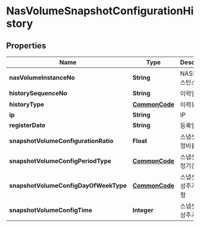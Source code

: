 
# NasVolumeSnapshotConfigurationHistory

## Properties
Name | Type | Description | Notes
------------ | ------------- | ------------- | -------------
**nasVolumeInstanceNo** | **String** | NAS볼륨인스턴스번호 |  [optional]
**historySequenceNo** | **String** | 이력일련번호 |  [optional]
**historyType** | [**CommonCode**](CommonCode.md) | 이력유형 |  [optional]
**ip** | **String** | IP |  [optional]
**registerDate** | **String** | 등록일시 |  [optional]
**snapshotVolumeConfigurationRatio** | **Float** | 스냅샷볼륨설정비율 |  [optional]
**snapshotVolumeConfigPeriodType** | [**CommonCode**](CommonCode.md) | 스냅샷볼륨설정기간유형 |  [optional]
**snapshotVolumeConfigDayOfWeekType** | [**CommonCode**](CommonCode.md) | 스냅샷자동생성주기요일유형 |  [optional]
**snapshotVolumeConfigTime** | **Integer** | 스냅샷자동생성주기시각 |  [optional]



